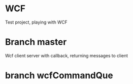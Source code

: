 # WCF
Test project, playing with WCF
# Branch master 
Wcf client server with callback, returning messages to client 

# branch wcfCommandQue 
